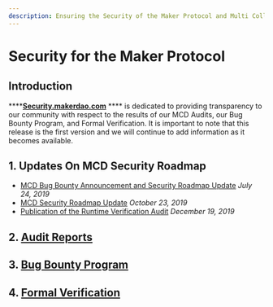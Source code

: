 ```yaml
---
description: Ensuring the Security of the Maker Protocol and Multi Collateral Dai
---
```


# Security for the Maker Protocol

## **Introduction**

****[**Security.makerdao.com**](https://security.makerdao.com) **** is dedicated to providing transparency to our community with respect to the results of our MCD Audits, our Bug Bounty Program, and Formal Verification. It is important to note that this release is the first version and we will continue to add information as it becomes available.

## 1. Updates On MCD Security Roadmap

* [MCD Bug Bounty Announcement and Security Roadmap Update](https://blog.makerdao.com/mcd-bug-bounty-announcement-and-security-roadmap-update/) _July 24, 2019_
* [MCD Security Roadmap Update](https://blog.makerdao.com/mcd-security-roadmap-update-october-2019/) _October 23, 2019_
*   [Publication of the Runtime Verification Audit](https://forum.makerdao.com/t/publication-of-the-runtime-verification-audit/976) _December 19, 2019_



## 2. [Audit Reports](https://security.makerdao.com/audit-reports)

## 3. [Bug Bounty Program](https://security.makerdao.com/bug-bounty-program)

## 4. [Formal Verification](https://security.makerdao.com/formal-verification)
